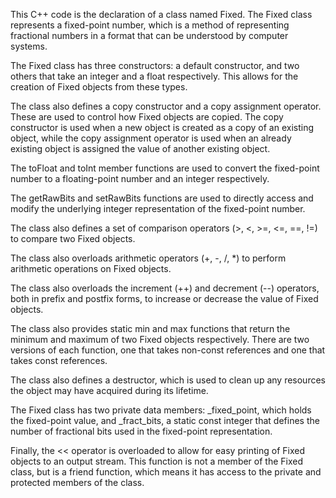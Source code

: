This C++ code is the declaration of a class named Fixed. The Fixed class represents a fixed-point number, which is a method of representing fractional numbers in a format that can be understood by computer systems.

The Fixed class has three constructors: a default constructor, and two others that take an integer and a float respectively. This allows for the creation of Fixed objects from these types.

The class also defines a copy constructor and a copy assignment operator. These are used to control how Fixed objects are copied. The copy constructor is used when a new object is created as a copy of an existing object, while the copy assignment operator is used when an already existing object is assigned the value of another existing object.

The toFloat and toInt member functions are used to convert the fixed-point number to a floating-point number and an integer respectively.

The getRawBits and setRawBits functions are used to directly access and modify the underlying integer representation of the fixed-point number.

The class also defines a set of comparison operators (>, <, >=, <=, ==, !=) to compare two Fixed objects.

The class also overloads arithmetic operators (+, -, /, *) to perform arithmetic operations on Fixed objects.

The class also overloads the increment (++) and decrement (--) operators, both in prefix and postfix forms, to increase or decrease the value of Fixed objects.

The class also provides static min and max functions that return the minimum and maximum of two Fixed objects respectively. There are two versions of each function, one that takes non-const references and one that takes const references.

The class also defines a destructor, which is used to clean up any resources the object may have acquired during its lifetime.

The Fixed class has two private data members: _fixed_point, which holds the fixed-point value, and _fract_bits, a static const integer that defines the number of fractional bits used in the fixed-point representation.

Finally, the << operator is overloaded to allow for easy printing of Fixed objects to an output stream. This function is not a member of the Fixed class, but is a friend function, which means it has access to the private and protected members of the class.